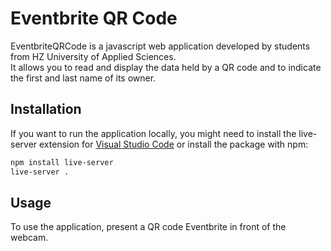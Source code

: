# Eventbrite QR Code

EventbriteQRCode is a javascript web application developed by students from HZ University of Applied Sciences.\
It allows you to read and display the data held by a QR code and to indicate the first and last name of its owner.

## Installation

If you want to run the application locally, you might need to install the live-server extension for [Visual Studio Code](https://marketplace.visualstudio.com/items?itemName=ritwickdey.LiveServer)
 or install the package with npm:
```bash
npm install live-server
live-server .
```

## Usage

To use the application, present a QR code Eventbrite in front of the webcam.
